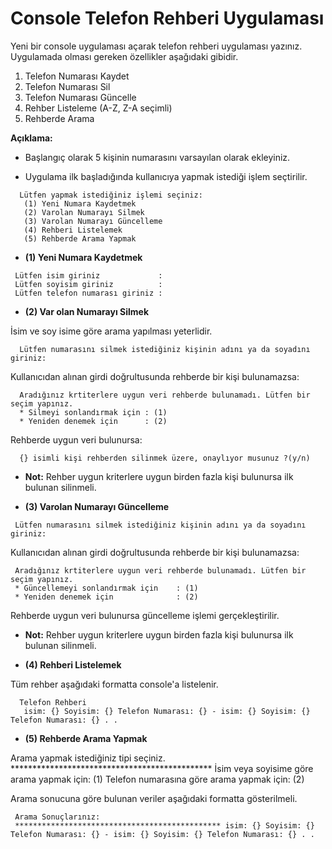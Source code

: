 ﻿# Console Telefon Rehberi Uygulaması


Yeni bir console uygulaması açarak telefon rehberi uygulaması yazınız. Uygulamada olması gereken özellikler aşağıdaki gibidir.

1. Telefon Numarası Kaydet  
2. Telefon Numarası Sil
3. Telefon Numarası Güncelle
4. Rehber Listeleme (A-Z, Z-A seçimli)
5. Rehberde Arama


**Açıklama:**

* Başlangıç olarak 5 kişinin numarasını varsayılan olarak ekleyiniz.


* Uygulama ilk başladığında kullanıcıya yapmak istediği işlem seçtirilir.

~~~
  Lütfen yapmak istediğiniz işlemi seçiniz:  
   (1) Yeni Numara Kaydetmek  
   (2) Varolan Numarayı Silmek  
   (3) Varolan Numarayı Güncelleme  
   (4) Rehberi Listelemek   
   (5) Rehberde Arama Yapmak﻿
~~~

* **(1) Yeni Numara Kaydetmek**  
~~~
 Lütfen isim giriniz             :   
 Lütfen soyisim giriniz          :  
 Lütfen telefon numarası giriniz :  
~~~

* **(2) Var olan Numarayı Silmek**  

İsim ve soy isime göre arama yapılması yeterlidir.


~~~
  Lütfen numarasını silmek istediğiniz kişinin adını ya da soyadını giriniz:
~~~

Kullanıcıdan alınan girdi doğrultusunda rehberde bir kişi bulunamazsa:


~~~
  Aradığınız krtiterlere uygun veri rehberde bulunamadı. Lütfen bir seçim yapınız.
  * Silmeyi sonlandırmak için : (1)
  * Yeniden denemek için      : (2)
~~~

Rehberde uygun veri bulunursa:


~~~
  {} isimli kişi rehberden silinmek üzere, onaylıyor musunuz ?(y/n)
~~~
* **Not:** Rehber uygun kriterlere uygun birden fazla kişi bulunursa ilk bulunan silinmeli.


* **(3) Varolan Numarayı Güncelleme**

~~~
 Lütfen numarasını silmek istediğiniz kişinin adını ya da soyadını giriniz:
~~~

Kullanıcıdan alınan girdi doğrultusunda rehberde bir kişi bulunamazsa:


~~~
 Aradığınız krtiterlere uygun veri rehberde bulunamadı. Lütfen bir seçim yapınız.
 * Güncellemeyi sonlandırmak için    : (1)
 * Yeniden denemek için              : (2)
~~~

Rehberde uygun veri bulunursa güncelleme işlemi gerçekleştirilir.



* **Not:** Rehber uygun kriterlere uygun birden fazla kişi bulunursa ilk bulunan silinmeli.


* **(4) Rehberi Listelemek**


Tüm rehber aşağıdaki formatta console'a listelenir.


~~~
  Telefon Rehberi
   isim: {} Soyisim: {} Telefon Numarası: {} - isim: {} Soyisim: {} Telefon Numarası: {} . .
 ~~~

* **(5) Rehberde Arama Yapmak**


 Arama yapmak istediğiniz tipi seçiniz.
 ********************************************** İsim veya soyisime göre arama yapmak için: (1) Telefon numarasına göre arama yapmak için: (2)


Arama sonucuna göre bulunan veriler aşağıdaki formatta gösterilmeli.


~~~
 Arama Sonuçlarınız:
 ********************************************** isim: {} Soyisim: {} Telefon Numarası: {} - isim: {} Soyisim: {} Telefon Numarası: {} . .
 ~~~